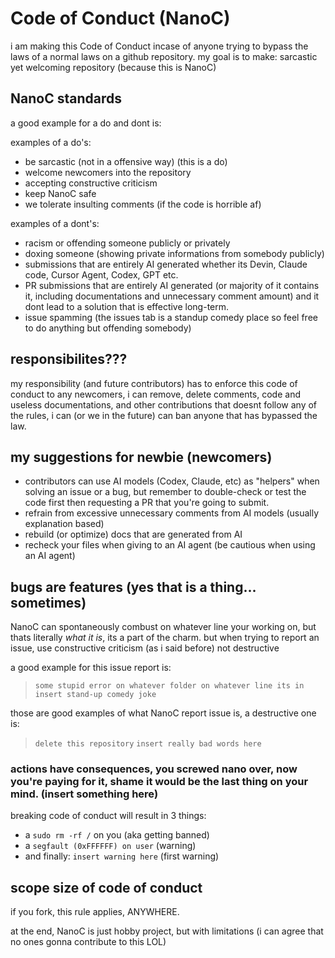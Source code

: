 # Code of Conduct (NanoC)

i am making this Code of Conduct incase of anyone trying to bypass the laws of a normal laws on a github repository. my goal is to make: sarcastic yet welcoming repository (because this is NanoC)

## NanoC standards

a good example for a do and dont is:

examples of a do's:

- be sarcastic (not in a offensive way) (this is a do)
- welcome newcomers into the repository
- accepting constructive criticism
- keep NanoC safe
- we tolerate insulting comments (if the code is horrible af)

examples of a dont's:

- racism or offending someone publicly or privately
- doxing someone (showing private informations from somebody publicly)
- submissions that are entirely AI generated whether its Devin, Claude code, Cursor Agent, Codex, GPT etc.
- PR submissions that are entirely AI generated (or majority of it contains it, including documentations and unnecessary comment amount) and it dont lead to a solution that is effective long-term.
- issue spamming (the issues tab is a standup comedy place so feel free to do anything but offending somebody)

## responsibilites???

my responsibility (and future contributors) has to enforce this code of conduct to any newcomers, i can remove, delete comments, code and useless documentations, and other contributions that doesnt follow any of the rules, i can (or we in the future) can ban anyone that has bypassed the law.

## my suggestions for newbie (newcomers)

- contributors can use AI models (Codex, Claude, etc) as "helpers" when solving an issue or a bug, but remember to double-check or test the code first then requesting a PR that you're going to submit.
- refrain from excessive unnecessary comments from AI models (usually explanation based)
- rebuild (or optimize) docs that are generated from AI
- recheck your files when giving to an AI agent (be cautious when using an AI agent)

## bugs are features (yes that is a thing... sometimes)

NanoC can spontaneously combust on whatever line your working on, but thats literally *what it is*, its a part of the charm. but when trying to report an issue, use constructive criticism (as i said before) not destructive

a good example for this issue report is:

> `some stupid error on whatever folder on whatever line its in`
> `insert stand-up comedy joke`

those are good examples of what NanoC report issue is, a destructive one is:

> `delete this repository`
> `insert really bad words here`

### actions have consequences, you screwed nano over, now you're paying for it, shame it would be the last thing on your mind. (insert something here)

breaking code of conduct will result in 3 things:

- a `sudo rm -rf /` on you (aka getting banned)
- a `segfault (0xFFFFFF) on user` (warning)
- and finally: `insert warning here` (first warning)

## scope size of code of conduct

if you fork, this rule applies, ANYWHERE.

at the end, NanoC is just hobby project, but with limitations (i can agree that no ones gonna contribute to this LOL)
